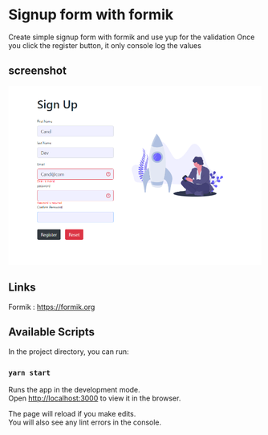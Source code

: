 # Signup form with formik
Create simple signup form with formik and use yup for the validation
Once you  click the register button, it only console log the values

## screenshot
![Signup screenshott](./src/assets/signup.png)

## Links
Formik : https://formik.org <br/>




## Available Scripts

In the project directory, you can run:

### `yarn start`

Runs the app in the development mode.\
Open [http://localhost:3000](http://localhost:3000) to view it in the browser.

The page will reload if you make edits.\
You will also see any lint errors in the console.
